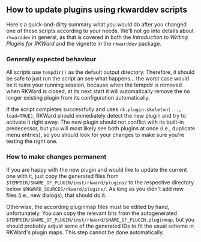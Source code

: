 ## How to update plugins using rkwarddev scripts

Here's a quick-and-dirty summary what you would do after you changed one of these scripts according to your needs. We'll not go into details about `rkwarddev` in general, as that is covered in both the _Introduction to Writing Plugins for RKWard_ and the vignette in the `rkwarddev` package.

### Generally expected behaviour

All scripts use `tempdir()` as the default output directory. Therefore, it should be safe to just run the script an see what happens... the worst case would be it ruins your running session, because when the tempdir is removed when RKWard is closed, at its next start it will automatically remove the no longer existing plugin from its configuration automatically.

If the script completes successfully and uses `rk.plugin.skeleton(..., load=TRUE)`, RKWard should immediately detect the new plugin and try to activate it right away. The new plugin should not conflict with its built-in predecessor, but you will most likely see both plugins at once (i.e., duplicate menu entries), so you should look for your changes to make sure you're testing the right one.

### How to make changes permanent

If you are happy with the new plugin and would like to update the current one with it, just copy the generated files from `$TEMPDIR/$NAME_OF_PLUGIN/inst/rkward/plugins/` to the respective directory below `$RKWARD_SOURCES/rkward/plugins/`. As long as you didn't add new files (i.e., new dialogs), that should do it.

Otherwise, the according pluginmap files must be edited by hand, unfortunately. You can copy the relevant bits from the autogenerated `$TEMPDIR/$NAME_OF_PLUGIN/inst/rkward/$NAME_OF_PLUGIN.pluginmap`, but you should probably adjust some of the generated IDs to fit the usual scheme in RKWard's plugin maps. This step cannot be done automatically.
